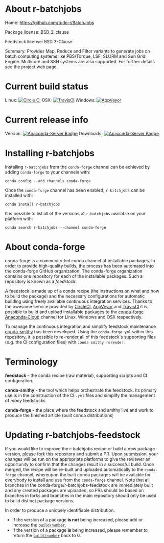 About r-batchjobs
=================

Home: https://github.com/tudo-r/BatchJobs

Package license: BSD_2_clause

Feedstock license: BSD 3-Clause

Summary: Provides Map, Reduce and Filter variants to generate jobs on batch computing systems like PBS/Torque, LSF, SLURM and Sun Grid Engine. Multicore and SSH systems are also supported. For further details see the project web page.



Current build status
====================

Linux: [![Circle CI](https://circleci.com/gh/conda-forge/r-batchjobs-feedstock.svg?style=shield)](https://circleci.com/gh/conda-forge/r-batchjobs-feedstock)
OSX: [![TravisCI](https://travis-ci.org/conda-forge/r-batchjobs-feedstock.svg?branch=master)](https://travis-ci.org/conda-forge/r-batchjobs-feedstock)
Windows: [![AppVeyor](https://ci.appveyor.com/api/projects/status/github/conda-forge/r-batchjobs-feedstock?svg=True)](https://ci.appveyor.com/project/conda-forge/r-batchjobs-feedstock/branch/master)

Current release info
====================
Version: [![Anaconda-Server Badge](https://anaconda.org/conda-forge/r-batchjobs/badges/version.svg)](https://anaconda.org/conda-forge/r-batchjobs)
Downloads: [![Anaconda-Server Badge](https://anaconda.org/conda-forge/r-batchjobs/badges/downloads.svg)](https://anaconda.org/conda-forge/r-batchjobs)

Installing r-batchjobs
======================

Installing `r-batchjobs` from the `conda-forge` channel can be achieved by adding `conda-forge` to your channels with:

```
conda config --add channels conda-forge
```

Once the `conda-forge` channel has been enabled, `r-batchjobs` can be installed with:

```
conda install r-batchjobs
```

It is possible to list all of the versions of `r-batchjobs` available on your platform with:

```
conda search r-batchjobs --channel conda-forge
```


About conda-forge
=================

conda-forge is a community-led conda channel of installable packages.
In order to provide high-quality builds, the process has been automated into the
conda-forge GitHub organization. The conda-forge organization contains one repository
for each of the installable packages. Such a repository is known as a *feedstock*.

A feedstock is made up of a conda recipe (the instructions on what and how to build
the package) and the necessary configurations for automatic building using freely
available continuous integration services. Thanks to the awesome service provided by
[CircleCI](https://circleci.com/), [AppVeyor](http://www.appveyor.com/)
and [TravisCI](https://travis-ci.org/) it is possible to build and upload installable
packages to the [conda-forge](https://anaconda.org/conda-forge)
[Anaconda-Cloud](http://docs.anaconda.org/) channel for Linux, Windows and OSX respectively.

To manage the continuous integration and simplify feedstock maintenance
[conda-smithy](http://github.com/conda-forge/conda-smithy) has been developed.
Using the ``conda-forge.yml`` within this repository, it is possible to re-render all of
this feedstock's supporting files (e.g. the CI configuration files) with ``conda smithy rerender``.


Terminology
===========

**feedstock** - the conda recipe (raw material), supporting scripts and CI configuration.

**conda-smithy** - the tool which helps orchestrate the feedstock.
                   Its primary use is in the construction of the CI ``.yml`` files
                   and simplify the management of *many* feedstocks.

**conda-forge** - the place where the feedstock and smithy live and work to
                  produce the finished article (built conda distributions)


Updating r-batchjobs-feedstock
==============================

If you would like to improve the r-batchjobs recipe or build a new
package version, please fork this repository and submit a PR. Upon submission,
your changes will be run on the appropriate platforms to give the reviewer an
opportunity to confirm that the changes result in a successful build. Once
merged, the recipe will be re-built and uploaded automatically to the
`conda-forge` channel, whereupon the built conda packages will be available for
everybody to install and use from the `conda-forge` channel.
Note that all branches in the conda-forge/r-batchjobs-feedstock are
immediately built and any created packages are uploaded, so PRs should be based
on branches in forks and branches in the main repository should only be used to
build distinct package versions.

In order to produce a uniquely identifiable distribution:
 * If the version of a package **is not** being increased, please add or increase
   the [``build/number``](http://conda.pydata.org/docs/building/meta-yaml.html#build-number-and-string).
 * If the version of a package **is** being increased, please remember to return
   the [``build/number``](http://conda.pydata.org/docs/building/meta-yaml.html#build-number-and-string)
   back to 0.
